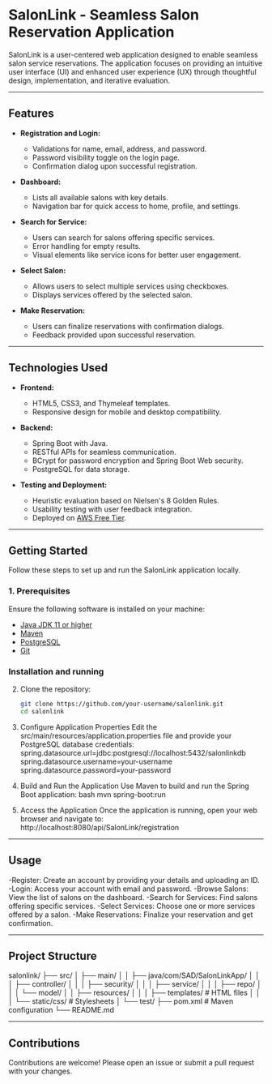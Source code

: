 # SalonLink - Seamless Salon Reservation Application

SalonLink is a user-centered web application designed to enable seamless salon service reservations. The application focuses on providing an intuitive user interface (UI) and enhanced user experience (UX) through thoughtful design, implementation, and iterative evaluation.

---

## Features
- **Registration and Login:**
  - Validations for name, email, address, and password.
  - Password visibility toggle on the login page.
  - Confirmation dialog upon successful registration.

- **Dashboard:**
  - Lists all available salons with key details.
  - Navigation bar for quick access to home, profile, and settings.

- **Search for Service:**
  - Users can search for salons offering specific services.
  - Error handling for empty results.
  - Visual elements like service icons for better user engagement.

- **Select Salon:**
  - Allows users to select multiple services using checkboxes.
  - Displays services offered by the selected salon.

- **Make Reservation:**
  - Users can finalize reservations with confirmation dialogs.
  - Feedback provided upon successful reservation.

---

## Technologies Used
- **Frontend:**
  - HTML5, CSS3, and Thymeleaf templates.
  - Responsive design for mobile and desktop compatibility.

- **Backend:**
  - Spring Boot with Java.
  - RESTful APIs for seamless communication.
  - BCrypt for password encryption and Spring Boot Web security.
  - PostgreSQL for data storage.

- **Testing and Deployment:**
  - Heuristic evaluation based on Nielsen's 8 Golden Rules.
  - Usability testing with user feedback integration.
  - Deployed on [AWS Free Tier](https://aws.amazon.com/free/).

---

## Getting Started
Follow these steps to set up and run the SalonLink application locally.

### 1. Prerequisites

Ensure the following software is installed on your machine:

- [Java JDK 11 or higher](https://www.oracle.com/java/technologies/javase-downloads.html)
- [Maven](https://maven.apache.org/install.html)
- [PostgreSQL](https://www.postgresql.org/download/)
- [Git](https://git-scm.com/)


### Installation and running
2. Clone the repository:
   ```bash
   git clone https://github.com/your-username/salonlink.git
   cd salonlink
   
3. Configure Application Properties
Edit the src/main/resources/application.properties file and provide your PostgreSQL database credentials:
spring.datasource.url=jdbc:postgresql://localhost:5432/salonlinkdb
spring.datasource.username=your-username
spring.datasource.password=your-password

4. Build and Run the Application
Use Maven to build and run the Spring Boot application:
bash
mvn spring-boot:run

6. Access the Application
Once the application is running, open your web browser and navigate to:
http://localhost:8080/api/SalonLink/registration

---

## Usage
-Register: Create an account by providing your details and uploading an ID.
-Login: Access your account with email and password.
-Browse Salons: View the list of salons on the dashboard.
-Search for Services: Find salons offering specific services.
-Select Services: Choose one or more services offered by a salon.
-Make Reservations: Finalize your reservation and get confirmation.

--- 

## Project Structure
salonlink/
├── src/
│   ├── main/
│   │   ├── java/com/SAD/SalonLinkApp/
│   │   │   ├── controller/
│   │   │   ├── security/
│   │   │   ├── service/
│   │   │   ├── repo/
│   │   │   └── model/
│   │   ├── resources/
│   │   │   ├── templates/  # HTML files
│   │   │   └── static/css/ # Stylesheets
│   └── test/
├── pom.xml  # Maven configuration
└── README.md

---

## Contributions
Contributions are welcome! Please open an issue or submit a pull request with your changes.
  
